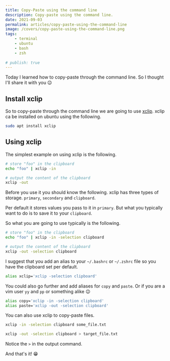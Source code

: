 ```yaml
---
title: Copy-Paste using the command line
description: Copy-paste using the command line.
date: 2021-09-03
permalink: articles/copy-paste-using-the-command-line
image: /covers/copy-paste-using-the-command-line.png
tags: 
    - terminal
    - ubuntu
    - bash
    - zsh
  
# publish: true
---
```


Today I learned how to copy-paste through the command line. So I thought I'll share it with you 😉

<!-- more -->

## Install xclip

So to copy-paste through the command line we are going to use [xclip](https://github.com/astrand/xclip). xclip ca be installed on ubuntu using the following.

```bash
sudo apt install xclip
```

## Using xclip

The simplest example on using xclip is the following.

```bash
# store "foo" in the clipboard
echo "foo" | xclip -in

# output the content of the clipboard
xclip -out
```

Before you use it you should know the following. xclip has three types of storage. `primary`, `secondary` and `clipboard`.

Per default it stores values you pass to it in `primary`. But what you typically want to do is to save it to your `clipboard`.

So what you are going to use typically is the following.

```bash
# store "foo" in the clipboard
echo "foo" | xclip -in -selection clipboard

# output the content of the clipboard
xclip -out -selection clipboard
```

I suggest that you add an alias to your `~/.bashrc` or `~/.zshrc` file so you have the clipboard set per default.

```bash
alias xclip='xclip -selection clipboard'
```

You could also go further and add aliases for `copy` and `paste`. Or if you are a vim user `yy` and `pp` or something alike 😉

```bash
alias copy='xclip -in -selection clipboard'
alias paste='xclip -out -selection clipboard'
```

You can also use xclip to copy-paste files.

```bash
xclip -in -selection clipboard some_file.txt

xclip -out -selection clipboard > target_file.txt
```

Notice the `>` in the output command.

And that's it! 😁